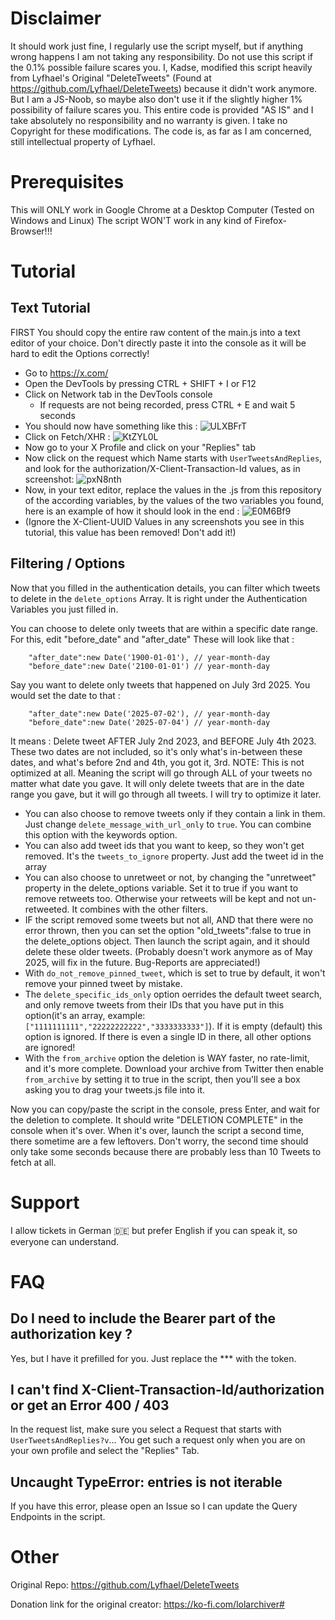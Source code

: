 # Disclaimer

It should work just fine, I regularly use the script myself, but if anything wrong happens I am not taking any responsibility. Do not use this script if the 0.1% possible failure scares you.
I, Kadse, modified this script heavily from Lyfhael's Original "DeleteTweets" (Found at https://github.com/Lyfhael/DeleteTweets) because it didn't work anymore. But I am a JS-Noob, so maybe also don't use it if the slightly higher 1% possibility of failure scares you.
This entire code is provided "AS IS" and I take absolutely no responsibility and no warranty is given. I take no Copyright for these modifications. The code is, as far as I am concerned, still intellectual property of Lyfhael.

# Prerequisites

This will ONLY work in Google Chrome at a Desktop Computer (Tested on Windows and Linux)
The script WON'T work in any kind of Firefox-Browser!!!

# Tutorial

## Text Tutorial

FIRST You should copy the entire raw content of the main.js into a text editor of your choice. Don't directly paste it into the console as it will be hard to edit the Options correctly!

- Go to https://x.com/
- Open the DevTools by pressing CTRL + SHIFT + I or F12
- Click on Network tab in the DevTools console
  - If requests are not being recorded, press CTRL + E and wait 5 seconds
- You should now have something like this : ![ULXBFrT](https://github.com/teisseire117/DeleteTweets/assets/43145883/f784c575-efbb-42a2-a217-4700ba715b7e)
- Click on Fetch/XHR : ![KtZYL0L](https://github.com/teisseire117/DeleteTweets/assets/43145883/f0cdb3e8-f9ee-4ce3-ac39-c0a463c00bf6)
- Now go to your X Profile and click on your "Replies" tab
- Now click on the request which Name starts with `UserTweetsAndReplies`, and look for the authorization/X-Client-Transaction-Id values, as in screenshot: ![pxN8nth](https://github.com/teisseire117/DeleteTweets/assets/43145883/8f6b0123-2f51-41da-a234-255c5bbb5589)
- Now, in your text editor, replace the values in the .js from this repository of the according variables, by the values of the two variables you found, here is an example of how it should look in the end : ![E0M6Bf9](https://github.com/teisseire117/DeleteTweets/assets/43145883/bac5806b-9c76-4018-b2c0-55fb9080e715)
- (Ignore the X-Client-UUID Values in any screenshots you see in this tutorial, this value has been removed! Don't add it!)

## Filtering / Options
Now that you filled in the authentication details, you can filter which tweets to delete in the `delete_options` Array. It is right under the Authentication Variables you just filled in.

You can choose to delete only tweets that are within a specific date range. For this, edit "before_date" and "after_date" These will look like that :
```
	"after_date":new Date('1900-01-01'), // year-month-day
	"before_date":new Date('2100-01-01') // year-month-day
```
Say you want to delete only tweets that happened on July 3rd 2025. You would set the date to that :
```
	"after_date":new Date('2025-07-02'), // year-month-day
	"before_date":new Date('2025-07-04') // year-month-day
```
It means : Delete tweet AFTER July 2nd 2023, and BEFORE July 4th 2023. These two dates are not included, so it's only what's in-between these dates, and what's before 2nd and 4th, you got it, 3rd.
NOTE: This is not optimized at all. Meaning the script will go through ALL of your tweets no matter what date you gave. It will only delete tweets that are in the date range you gave, but it will go through all tweets. I will try to optimize it later.

- You can also choose to remove tweets only if they contain a link in them. Just change `delete_message_with_url_only` to `true`. You can combine this option with the keywords option.
- You can also add tweet ids that you want to keep, so they won't get removed. It's the `tweets_to_ignore` property. Just add the tweet id in the array
- You can also choose to unretweet or not, by changing the "unretweet" property in the delete_options variable. Set it to true if you want to remove retweets too. Otherwise your retweets will be kept and not un-retweeted. It combines with the other filters.
- IF the script removed some tweets but not all, AND that there were no error thrown, then you can set the option "old_tweets":false to true in the delete_options object. Then launch the script again, and it should delete these older tweets. (Probably doesn't work anymore as of May 2025, will fix in the future. Bug-Reports are appreciated!)
- With `do_not_remove_pinned_tweet`, which is set to true by default, it won't remove your pinned tweet by mistake.
- The `delete_specific_ids_only` option oerrides the default tweet search, and only remove tweets from their IDs that you have put in this option(it's an array, example: `["1111111111","22222222222","3333333333"]`). If it is empty (default) this option is ignored. If there is even a single ID in there, all other options are ignored!
- With the `from_archive` option the deletion is WAY faster, no rate-limit, and it's more complete. Download your archive from Twitter then enable `from_archive` by setting it to true in the script, then you'll see a box asking you to drag your tweets.js file into it.

Now you can copy/paste the script in the console, press Enter, and wait for the deletion to complete. It should write "DELETION COMPLETE" in the console when it's over.
When it's over, launch the script a second time, there sometime are a few leftovers. Don't worry, the second time should only take some seconds because there are probably less than 10 Tweets to fetch at all.

# Support

I allow tickets in German 🇩🇪 but prefer English if you can speak it, so everyone can understand.

# FAQ

## Do I need to include the Bearer part of the authorization key ?
Yes, but I have it prefilled for you. Just replace the *** with the token.

## I can't find X-Client-Transaction-Id/authorization or get an Error 400 / 403
In the request list, make sure you select a Request that starts with `UserTweetsAndReplies?v`...
You get such a request only when you are on your own profile and select the "Replies" Tab.

## Uncaught TypeError: entries is not iterable

If you have this error, please open an Issue so I can update the Query Endpoints in the script.

# Other

Original Repo:
https://github.com/Lyfhael/DeleteTweets

Donation link for the original creator:
https://ko-fi.com/lolarchiver#

